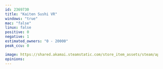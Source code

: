 ```yaml
---
id: 2369730
title: "Kaiten Sushi VR"
windows: "true"
mac: "false"
linux: false
positive: 0
negative: 1
estimated_owners: "0 - 20000"
peak_ccu: 0

image: https://shared.akamai.steamstatic.com/store_item_assets/steam/apps/2369730/header.jpg?t=1726516154
opinions:
---
```

